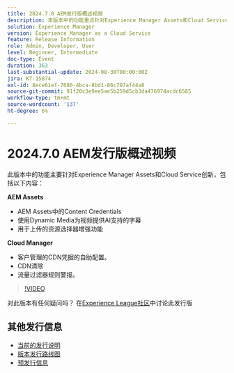 ```yaml
---
title: 2024.7.0 AEM发行版概述视频
description: 本版本中的功能重点针对Experience Manager Assets和Cloud Service创新，包括以下内容：AEM Assets​AI中的AEM Assets：Content Credentials支持视频字幕及Dynamic Media​资产选择器上传​Cloud Manager增强功能：客户管理的CDN凭据的自助配置​CDN清除​ ​流量过滤器规则警报
solution: Experience Manager
version: Experience Manager as a Cloud Service
feature: Release Information
role: Admin, Developer, User
level: Beginner, Intermediate
doc-type: Event
duration: 363
last-substantial-update: 2024-08-30T00:00:00Z
jira: KT-15874
exl-id: 8ece61ef-7680-4bca-8bd1-86c797af44a8
source-git-commit: 91f20c3e9ee5ae5b259d5cb3da476974acdc6585
workflow-type: tm+mt
source-wordcount: '137'
ht-degree: 6%

---
```


# 2024.7.0 AEM发行版概述视频

此版本中的功能主要针对Experience Manager Assets和Cloud Service创新，包括以下内容：

**AEM Assets**

* AEM Assets中的Content Credentials&#x200B;
* 使用Dynamic Media为视频提供AI支持的字幕&#x200B;
* 用于上传的资源选择器增强功能&#x200B;

**Cloud Manager**

* 客户管理的CDN凭据的自助配置&#x200B;。
* CDN清除&#x200B;
* 流量过滤器规则警报&#x200B;。

>[!VIDEO](https://video.tv.adobe.com/v/3431707/?learn=on)


对此版本有任何疑问吗？  在[Experience League社区](https://adobe.ly/3X9WQfF)中讨论此发行版

## 其他发行信息

* [当前的发行说明](https://experienceleague.adobe.com/docs/experience-manager-cloud-service/content/release-notes/home.html?lang=zh-Hans)
* [版本发行路线图](https://experienceleague.adobe.com/docs/experience-manager-release-information/aem-release-updates/update-releases-roadmap.html?lang=zh-Hans)
* [预发行信息](https://experienceleague.adobe.com/docs/experience-manager-cloud-service/content/release-notes/prerelease.html)
